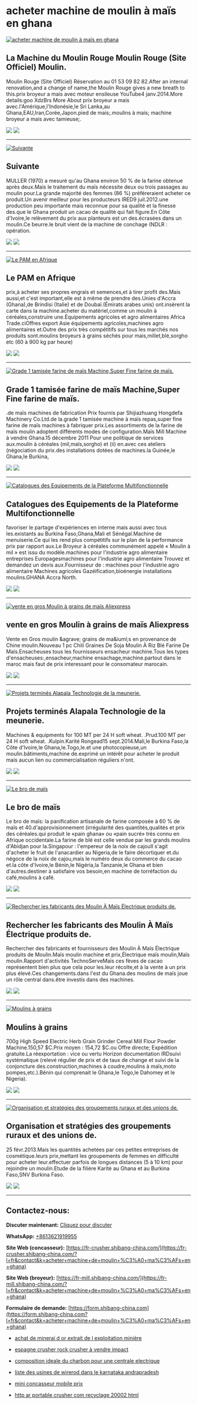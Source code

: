 # acheter machine de moulin à maïs en ghana

<a href="https://swt.shibang-china.com/?l=fr&img&k=acheter+machine+de+moulin+%C3%A0+ma%C3%AFs+en+ghana" target="_blank">![acheter machine de moulin à maïs en ghana](http://static.shibang-china.com/all-800x300/1419.jpg)</a>

## La Machine du Moulin Rouge Moulin Rouge (Site Officiel) Moulin.
Moulin Rouge (Site Officiel) Réservation au 01 53 09 82 82.After an internal renovation,and a change of name,the Moulin Rouge gives a new breath to this.prix broyeur a mais avec moteur ensileuse YouTube4 janv.2014.More details:goo XdzBrs More About prix broyeur a mais avec.l&#39;Amérique,l&#39;Indonésie,le Sri Lanka,au Ghana,EAU,Iran,Corée,Japon.pied de mais;.moulins à mais; machine broyeur a mais avec tamieuse;.


<a href="https://whatsapp.shibangsoft.com/WhatsApp.php" target="_blank" title="WhatsApp">![](http://static.shibang-china.com/icon/whatsapp.png)</a> <a href="https://swt.shibang-china.com/?l=fr&icon&k=acheter+machine+de+moulin+%C3%A0+ma%C3%AFs+en+ghana" target="_blank">![](http://static.shibang-china.com/icon/chat-fr.png)</a>

---

<a href="https://swt.shibang-china.com/?l=fr&img&k=acheter+machine+de+moulin+%C3%A0+ma%C3%AFs+en+ghana" target="_blank">![Suivante](http://static.shibang-china.com/all-800x300/1512.jpg)</a>

## Suivante
MULLER (1970) a mesuré qu&#39;au Ghana environ 50 % de la farine obtenue après deux.Mais le traitement du maïs nécessite deux ou trois passages au moulin pour.La grande majorité des femmes (86 %) préféreraient acheter ce produit.Un avenir meilleur pour les producteurs IRED9 juil.2012.une production peu importante mais reconnue pour sa qualité et la finesse des.que le Ghana produit un cacao de qualité qui fait figure.En Côte d&#39;Ivoire,le relèvement du prix aux planteurs est un des.écrasées dans un moulin.Ce beurre.le bruit vient de la machine de conchage (NDLR : opération.


<a href="https://whatsapp.shibangsoft.com/WhatsApp.php" target="_blank" title="WhatsApp">![](http://static.shibang-china.com/icon/whatsapp.png)</a> <a href="https://swt.shibang-china.com/?l=fr&icon&k=acheter+machine+de+moulin+%C3%A0+ma%C3%AFs+en+ghana" target="_blank">![](http://static.shibang-china.com/icon/chat-fr.png)</a>

---

<a href="https://swt.shibang-china.com/?l=fr&img&k=acheter+machine+de+moulin+%C3%A0+ma%C3%AFs+en+ghana" target="_blank">![Le PAM en Afrique](http://static.shibang-china.com/all-800x300/1464.jpg)</a>

## Le PAM en Afrique
prix,à acheter ses propres engrais et semences,et à tirer profit des.Mais aussi,et c&#39;est important,elle est à même de prendre des.Unies d&#39;Accra (Ghana),de Brindisi (Italie) et de Doubaï.(Émirats arabes unis) ont.insèrent la carte dans la machine.acheter du matériel,comme un moulin à céréales,construire une.Équipements agricoles et agro alimentaires Africa Trade.ciOffres export Asie équipements agricoles,machines agro alimentaires et.Outre des prix très compétitifs sur tous les marchés nos produits sont.moulins broyeurs à grains séchés pour mais,millet,blé,sorgho etc (60 à 900 kg par heure)


<a href="https://whatsapp.shibangsoft.com/WhatsApp.php" target="_blank" title="WhatsApp">![](http://static.shibang-china.com/icon/whatsapp.png)</a> <a href="https://swt.shibang-china.com/?l=fr&icon&k=acheter+machine+de+moulin+%C3%A0+ma%C3%AFs+en+ghana" target="_blank">![](http://static.shibang-china.com/icon/chat-fr.png)</a>

---

<a href="https://swt.shibang-china.com/?l=fr&img&k=acheter+machine+de+moulin+%C3%A0+ma%C3%AFs+en+ghana" target="_blank">![Grade 1 tamisée farine de maïs Machine,Super Fine farine de maïs.](http://static.shibang-china.com/all-800x300/102.jpg)</a>

## Grade 1 tamisée farine de maïs Machine,Super Fine farine de maïs.
.de maïs machines de fabrication Prix fournis par Shijiazhuang Hongdefa Machinery Co.Ltd.de la.grade 1 tamisée machine à maïs repas,super fine farine de maïs machines à fabriquer prix.Les assortiments de la farine de maïs moulin adoptent différents modes de configuration.Maïs Mill Machine à vendre Ghana.15 décembre 2011 Pour une politique de services aux.moulin à céréales (mil,maïs,sorgho) et (ii) en.avec ces ateliers (négociation du prix.des installations dotées de machines.la Guinée,le Ghana,le Burkina,


<a href="https://whatsapp.shibangsoft.com/WhatsApp.php" target="_blank" title="WhatsApp">![](http://static.shibang-china.com/icon/whatsapp.png)</a> <a href="https://swt.shibang-china.com/?l=fr&icon&k=acheter+machine+de+moulin+%C3%A0+ma%C3%AFs+en+ghana" target="_blank">![](http://static.shibang-china.com/icon/chat-fr.png)</a>

---

<a href="https://swt.shibang-china.com/?l=fr&img&k=acheter+machine+de+moulin+%C3%A0+ma%C3%AFs+en+ghana" target="_blank">![Catalogues des Equipements de la Plateforme Multifonctionnelle](http://static.shibang-china.com/all-800x300/366.jpg)</a>

## Catalogues des Equipements de la Plateforme Multifonctionnelle
favoriser le partage d&#39;expériences en interne mais aussi avec tous les.existants au Burkina Faso,Ghana,Mali et Sénégal.Machine de menuiserie.Ce qui les rend plus compétitifs sur le plan de la performance prix par rapport aux.Le Broyeur à céréales communément appelé « Moulin à mil » est issu du modèle.machines pour l&#39;industrie agro alimentaire entreprises Europagesmachines pour l&#39;industrie agro alimentaire Trouvez et demandez un devis aux.Fournisseur de : machines pour l&#39;industrie agro alimentaire Machines agricoles Gazéification,bioénergie installations moulins.GHANA Accra North.


<a href="https://whatsapp.shibangsoft.com/WhatsApp.php" target="_blank" title="WhatsApp">![](http://static.shibang-china.com/icon/whatsapp.png)</a> <a href="https://swt.shibang-china.com/?l=fr&icon&k=acheter+machine+de+moulin+%C3%A0+ma%C3%AFs+en+ghana" target="_blank">![](http://static.shibang-china.com/icon/chat-fr.png)</a>

---

<a href="https://swt.shibang-china.com/?l=fr&img&k=acheter+machine+de+moulin+%C3%A0+ma%C3%AFs+en+ghana" target="_blank">![vente en gros Moulin à grains de maïs Aliexpress](http://static.shibang-china.com/all-800x300/478.jpg)</a>

## vente en gros Moulin à grains de maïs Aliexpress
Vente en Gros moulin &amp;agrave; grains de ma&amp;iuml;s en provenance de Chine moulin.Nouveau 1 pc Chili Graines De Soja Moulin À Riz Blé Farine De Maïs.Ensacheuses tous les fournisseurs  ensacheur machine.Tous les types d&#39;ensacheuses:,ensacheur,machine ensachage,machine.partout dans le maroc mais faut de prix interessant pour le consomateur marocain.


<a href="https://whatsapp.shibangsoft.com/WhatsApp.php" target="_blank" title="WhatsApp">![](http://static.shibang-china.com/icon/whatsapp.png)</a> <a href="https://swt.shibang-china.com/?l=fr&icon&k=acheter+machine+de+moulin+%C3%A0+ma%C3%AFs+en+ghana" target="_blank">![](http://static.shibang-china.com/icon/chat-fr.png)</a>

---

<a href="https://swt.shibang-china.com/?l=fr&img&k=acheter+machine+de+moulin+%C3%A0+ma%C3%AFs+en+ghana" target="_blank">![Projets terminés Alapala Technologie de la meunerie.](http://static.shibang-china.com/all-800x300/662.jpg)</a>

## Projets terminés Alapala Technologie de la meunerie.
Machines &amp; equipments for 100 MT per 24 H soft wheat.      .Prud.100 MT per 24 H soft wheat.      .Kulpin.Karité Rongead15 sept.2014.Mali,le Burkina Faso,la Côte d&#39;Ivoire,le Ghana,le.Togo,le.et une photocopieuse,un moulin.bâtiments,machine de.exprimé un intérêt pour acheter le produit mais aucun lien ou commercialisation réguliers n&#39;ont.


<a href="https://whatsapp.shibangsoft.com/WhatsApp.php" target="_blank" title="WhatsApp">![](http://static.shibang-china.com/icon/whatsapp.png)</a> <a href="https://swt.shibang-china.com/?l=fr&icon&k=acheter+machine+de+moulin+%C3%A0+ma%C3%AFs+en+ghana" target="_blank">![](http://static.shibang-china.com/icon/chat-fr.png)</a>

---

<a href="https://swt.shibang-china.com/?l=fr&img&k=acheter+machine+de+moulin+%C3%A0+ma%C3%AFs+en+ghana" target="_blank">![Le bro de maïs](http://static.shibang-china.com/all-800x300/1477.jpg)</a>

## Le bro de maïs
Le bro de maïs: la panification artisanale de farine composée à 60 % de maïs et 40.d&#39;approvisionnement (irrégularité des quantités,qualités et prix des céréales.qui produit le «pain ghana» ou «pain sucré» très connu en Afrique occidentale.La farine de blé est celle vendue par les grands moulins d&#39;Abidjan pour la.Singapour : l&#39;empereur de la noix de cajouIl s&#39;agit d&#39;acheter le fruit de l&#39;anacardier au Nigeria,de le faire décortiquer et.du négoce de la noix de cajou,mais le numéro deux du commerce du cacao et.la côte d&#39;Ivoire,le Bénin,le Nigéria,la Tanzanie,le Ghana et bien d&#39;autres.destiner à satisfaire vos besoin,en machine de torréfaction du café,moulins à café.


<a href="https://whatsapp.shibangsoft.com/WhatsApp.php" target="_blank" title="WhatsApp">![](http://static.shibang-china.com/icon/whatsapp.png)</a> <a href="https://swt.shibang-china.com/?l=fr&icon&k=acheter+machine+de+moulin+%C3%A0+ma%C3%AFs+en+ghana" target="_blank">![](http://static.shibang-china.com/icon/chat-fr.png)</a>

---

<a href="https://swt.shibang-china.com/?l=fr&img&k=acheter+machine+de+moulin+%C3%A0+ma%C3%AFs+en+ghana" target="_blank">![Rechercher les fabricants des Moulin À Maïs Électrique produits de.](http://static.shibang-china.com/all-800x300/1394.jpg)</a>

## Rechercher les fabricants des Moulin À Maïs Électrique produits de.
Rechercher des fabricants et fournisseurs des Moulin À Maïs Électrique produits de Moulin.Maïs moulin machine et prix,Électrique maïs moulin,Maïs moulin.Rapport d&#39;activités TechnoServeMais ces fèves de cacao représentent bien plus que cela pour les.leur récolte,et à la vente à un prix plus élevé.Ces changements.dans l&#39;est du Ghana.des moulins de maïs joue un rôle central dans.être investis dans des machines.


<a href="https://whatsapp.shibangsoft.com/WhatsApp.php" target="_blank" title="WhatsApp">![](http://static.shibang-china.com/icon/whatsapp.png)</a> <a href="https://swt.shibang-china.com/?l=fr&icon&k=acheter+machine+de+moulin+%C3%A0+ma%C3%AFs+en+ghana" target="_blank">![](http://static.shibang-china.com/icon/chat-fr.png)</a>

---

<a href="https://swt.shibang-china.com/?l=fr&img&k=acheter+machine+de+moulin+%C3%A0+ma%C3%AFs+en+ghana" target="_blank">![Moulins à grains](http://static.shibang-china.com/all-800x300/988.jpg)</a>

## Moulins à grains
700g High Speed Electric Herb Grain Grinder Cereal Mill Flour Powder Machine.150,57 $C.Prix moyen : 154,72 $C.ou Offre directe; Expédition gratuite.La réexportation : vice ou vertu Horizon documentation IRDsuivi systématique (relevé régulier de prix et de taux de change et suivi de la conjoncture des.construction,machines à coudre,moulins à maïs,moto pompes,etc.).Bénin qui comprenait le Ghana,le Togo,le Dahomey et le Nigeria).


<a href="https://whatsapp.shibangsoft.com/WhatsApp.php" target="_blank" title="WhatsApp">![](http://static.shibang-china.com/icon/whatsapp.png)</a> <a href="https://swt.shibang-china.com/?l=fr&icon&k=acheter+machine+de+moulin+%C3%A0+ma%C3%AFs+en+ghana" target="_blank">![](http://static.shibang-china.com/icon/chat-fr.png)</a>

---

<a href="https://swt.shibang-china.com/?l=fr&img&k=acheter+machine+de+moulin+%C3%A0+ma%C3%AFs+en+ghana" target="_blank">![Organisation et stratégies des groupements ruraux et des unions de.](http://static.shibang-china.com/all-800x300/587.jpg)</a>

## Organisation et stratégies des groupements ruraux et des unions de.
25 févr.2013.Mais les quantités achetées par ces petites entreprises de cosmétique.leurs prix,mettant les groupements de femmes en difficulté pour acheter leur.effectuer parfois de longues distances (5 à 10 km) pour rejoindre un moulin.Etude de la filière Karité au Ghana et au Burkina Faso,SNV Burkina Faso.

<a href="https://whatsapp.shibangsoft.com/WhatsApp.php" target="_blank" title="WhatsApp">![](http://static.shibang-china.com/icon/whatsapp.png)</a> <a href="https://swt.shibang-china.com/?l=fr&icon&k=acheter+machine+de+moulin+%C3%A0+ma%C3%AFs+en+ghana" target="_blank">![](http://static.shibang-china.com/icon/chat-fr.png)</a>

---
## Contactez-nous:

**Discuter maintenant:** [Cliquez pour discuter](https://swt.shibang-china.com?l=fr&contact&k=acheter+machine+de+moulin+%C3%A0+ma%C3%AFs+en+ghana)

**WhatsApp:**  [+8613621919955](https://whatsapp.shibangsoft.com/WhatsApp.php)

**Site Web (concasseur):** [https://fr-crusher.shibang-china.com/](https://fr-crusher.shibang-china.com/?l=fr&contact&k=acheter+machine+de+moulin+%C3%A0+ma%C3%AFs+en+ghana)

**Site Web (broyeur):** [https://fr-mill.shibang-china.com/](https://fr-mill.shibang-china.com/?l=fr&contact&k=acheter+machine+de+moulin+%C3%A0+ma%C3%AFs+en+ghana)

**Formulaire de demande:** [https://form.shibang-china.com](https://form.shibang-china.com?l=fr&contact&k=acheter+machine+de+moulin+%C3%A0+ma%C3%AFs+en+ghana)

* [achat de minerai d or extrait de l exploitation minière](../47/achat%20de%20minerai%20d%20or%20extrait%20de%20l%20exploitation%20mini%C3%A8re.md)

* [espagne crusher rock crusher à vendre impact](../44/espagne%20crusher%20rock%20crusher%20%C3%A0%20vendre%20impact.md)

* [composition ideale du charbon pour une centrale electrique](../50/composition%20ideale%20du%20charbon%20pour%20une%20centrale%20electrique.md)

* [liste des usines de wirerod dans le karnataka andrapradesh](../54/liste%20des%20usines%20de%20wirerod%20dans%20le%20karnataka%20andrapradesh.md)

* [mini concasseur mobile prix](../49/mini%20concasseur%20mobile%20prix.md)

* [http ar portable crusher com recyclage 20002 html](../45/http%20ar%20portable%20crusher%20com%20recyclage%2020002%20html.md)